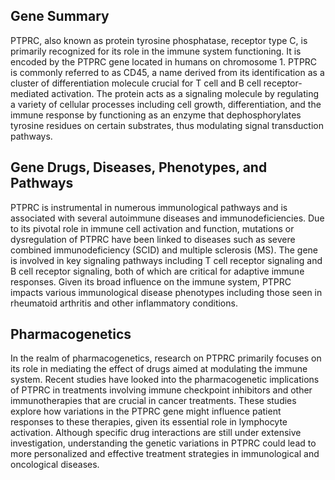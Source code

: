 ## Gene Summary
PTPRC, also known as protein tyrosine phosphatase, receptor type C, is primarily recognized for its role in the immune system functioning. It is encoded by the PTPRC gene located in humans on chromosome 1. PTPRC is commonly referred to as CD45, a name derived from its identification as a cluster of differentiation molecule crucial for T cell and B cell receptor-mediated activation. The protein acts as a signaling molecule by regulating a variety of cellular processes including cell growth, differentiation, and the immune response by functioning as an enzyme that dephosphorylates tyrosine residues on certain substrates, thus modulating signal transduction pathways.

## Gene Drugs, Diseases, Phenotypes, and Pathways
PTPRC is instrumental in numerous immunological pathways and is associated with several autoimmune diseases and immunodeficiencies. Due to its pivotal role in immune cell activation and function, mutations or dysregulation of PTPRC have been linked to diseases such as severe combined immunodeficiency (SCID) and multiple sclerosis (MS). The gene is involved in key signaling pathways including T cell receptor signaling and B cell receptor signaling, both of which are critical for adaptive immune responses. Given its broad influence on the immune system, PTPRC impacts various immunological disease phenotypes including those seen in rheumatoid arthritis and other inflammatory conditions.

## Pharmacogenetics
In the realm of pharmacogenetics, research on PTPRC primarily focuses on its role in mediating the effect of drugs aimed at modulating the immune system. Recent studies have looked into the pharmacogenetic implications of PTPRC in treatments involving immune checkpoint inhibitors and other immunotherapies that are crucial in cancer treatments. These studies explore how variations in the PTPRC gene might influence patient responses to these therapies, given its essential role in lymphocyte activation. Although specific drug interactions are still under extensive investigation, understanding the genetic variations in PTPRC could lead to more personalized and effective treatment strategies in immunological and oncological diseases.